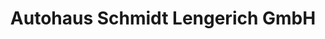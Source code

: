 ---
title: "Autohaus Schmidt Lengerich GmbH"
url: /lengerich/autohaus-schmidt-lengerich-gmbh-muehlenstrasse/
shop: Autowerkstatt
---